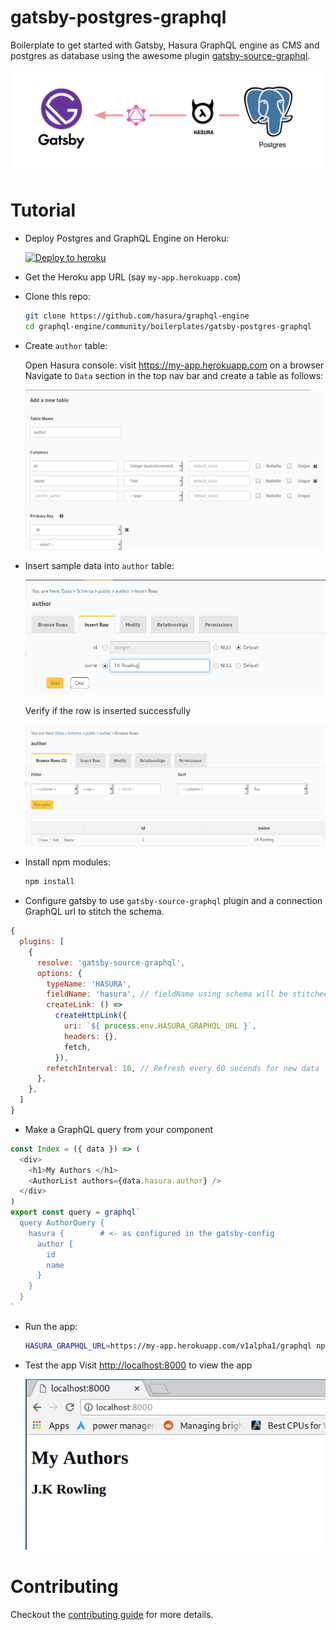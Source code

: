# gatsby-postgres-graphql

Boilerplate to get started with Gatsby, Hasura GraphQL engine as CMS and postgres as database using the awesome plugin [gatsby-source-graphql](https://github.com/gatsbyjs/gatsby/tree/master/packages/gatsby-source-graphql).

![Gatsby Postgres GraphQL](./assets/gatsby-postgres-graphql.png)

# Tutorial

- Deploy Postgres and GraphQL Engine on Heroku:
  
  [![Deploy to
  heroku](https://www.herokucdn.com/deploy/button.svg)](https://heroku.com/deploy?template=https://github.com/hasura/graphql-engine-heroku)
- Get the Heroku app URL (say `my-app.herokuapp.com`)
- Clone this repo:
  ```bash
  git clone https://github.com/hasura/graphql-engine
  cd graphql-engine/community/boilerplates/gatsby-postgres-graphql
  ```

- Create `author` table:
  
  Open Hasura console: visit https://my-app.herokuapp.com on a browser  
  Navigate to `Data` section in the top nav bar and create a table as follows:

  ![Create author table](./assets/add_table.jpg)

- Insert sample data into `author` table:

  ![Insert data into author table](./assets/insert_data.jpg)

  Verify if the row is inserted successfully

  ![Insert data into author table](./assets/browse_rows.jpg)

- Install npm modules:
  ```bash
  npm install
  ```

- Configure gatsby to use `gatsby-source-graphql` plugin and a connection GraphQL url to stitch the schema.

```js
{
  plugins: [
    {
      resolve: 'gatsby-source-graphql',
      options: {
        typeName: 'HASURA',
        fieldName: 'hasura', // fieldName using schema will be stitched
        createLink: () =>
          createHttpLink({
            uri: `${ process.env.HASURA_GRAPHQL_URL }`,
            headers: {},
            fetch,
          }),
        refetchInterval: 10, // Refresh every 60 seconds for new data
      },
    },
  ]
}
```

- Make a GraphQL query from your component

```js
const Index = ({ data }) => (
  <div>
    <h1>My Authors </h1>
    <AuthorList authors={data.hasura.author} />
  </div>
)
export const query = graphql`
  query AuthorQuery {
    hasura {        # <- as configured in the gatsby-config
      author {
        id
        name
      }
    }
  }
`
```

- Run the app:
  ```bash
  HASURA_GRAPHQL_URL=https://my-app.herokuapp.com/v1alpha1/graphql npm run develop
  ```
- Test the app
  Visit [http://localhost:8000](http://localhost:8000) to view the app

  ![Demo app](./assets/test_app.jpg)

# Contributing

Checkout the [contributing guide](../../../CONTRIBUTING.md#community-content) for more details.
